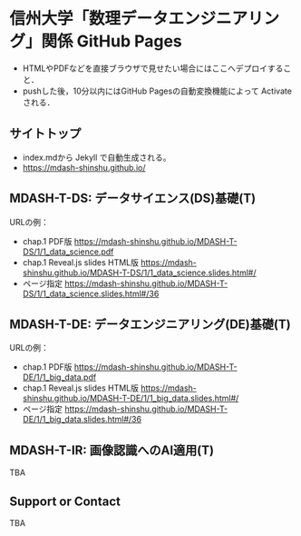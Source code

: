 # 信州大学「数理データエンジニアリング」関係 GitHub Pages

* HTMLやPDFなどを直接ブラウザで見せたい場合にはここへデプロイすること．
* pushした後，10分以内にはGitHub Pagesの自動変換機能によって Activate される．

## サイトトップ

* index.mdから Jekyll で自動生成される。
* <https://mdash-shinshu.github.io/>

## MDASH-T-DS: データサイエンス(DS)基礎(T)

URLの例：

* chap.1 PDF版 <https://mdash-shinshu.github.io/MDASH-T-DS/1/1_data_science.pdf>
* chap.1 Reveal.js slides HTML版 <https://mdash-shinshu.github.io/MDASH-T-DS/1/1_data_science.slides.html#/>
* ページ指定 <https://mdash-shinshu.github.io/MDASH-T-DS/1/1_data_science.slides.html#/36>

## MDASH-T-DE: データエンジニアリング(DE)基礎(T)

URLの例：

* chap.1 PDF版 <https://mdash-shinshu.github.io/MDASH-T-DE/1/1_big_data.pdf>
* chap.1 Reveal.js slides HTML版 <https://mdash-shinshu.github.io/MDASH-T-DE/1/1_big_data.slides.html#/>
* ページ指定 <https://mdash-shinshu.github.io/MDASH-T-DE/1/1_big_data.slides.html#/36>

## MDASH-T-IR: 画像認識へのAI適用(T)

TBA

## Support or Contact

TBA
